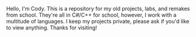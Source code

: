 Hello, I'm Cody.
This is a repository for my old projects, labs, and remakes from school.
They're all in C#/C++ for school, however, I work with a multitude of languages.
I keep my projects private, please ask if you'd like to view anything.
Thanks for visiting!
